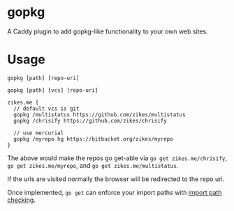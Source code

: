 # gopkg

A Caddy plugin to add gopkg-like functionality to your own web sites.

# Usage

`gopkg [path] [repo-uri]`

`gopkg [path] [vcs] [repo-uri]`

```
zikes.me {
  // default vcs is git
  gopkg /multistatus https://github.com/zikes/multistatus
  gopkg /chrisify https://github.com/zikes/chrisify

  // use mercurial
  gopkg /myrepo hg https://bitbucket.org/zikes/myrepo
}
```

The above would make the repos go get-able via `go get zikes.me/chrisify`,
`go get zikes.me/myrepo`, and `go get zikes.me/multistatus`.

If the urls are visited normally the browser will be redirected to the repo uri.

Once implemented, `go get` can enforce your import paths with
[import path checking](https://golang.org/cmd/go/#hdr-Import_path_checking).
